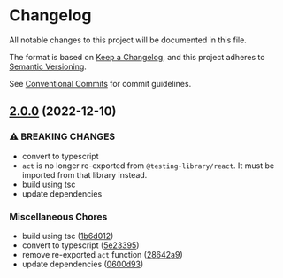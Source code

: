 # Changelog

All notable changes to this project will be documented in this file.

The format is based on [Keep a Changelog](https://keepachangelog.com/en/1.0.0/), and this project
adheres to [Semantic Versioning](https://semver.org/spec/v2.0.0.html).

See [Conventional Commits](https://conventionalcommits.org) for commit guidelines.

## [2.0.0](https://github.com/jneander/spec-utils-react/compare/v1.0.2...v2.0.0) (2022-12-10)

### ⚠ BREAKING CHANGES

- convert to typescript
- `act` is no longer re-exported from `@testing-library/react`. It must be imported from that
  library instead.
- build using tsc
- update dependencies

### Miscellaneous Chores

- build using tsc
  ([1b6d012](https://github.com/jneander/spec-utils-react/commit/1b6d0129b1bac3dbe5442e1fa3e9fcd5e37602a2))
- convert to typescript
  ([5e23395](https://github.com/jneander/spec-utils-react/commit/5e233954996d88dacfee6a37b1c269a73d931843))
- remove re-exported `act` function
  ([28642a9](https://github.com/jneander/spec-utils-react/commit/28642a934064579bbc0b001f388cf428e429e48f))
- update dependencies
  ([0600d93](https://github.com/jneander/spec-utils-react/commit/0600d930957080b0b2084d35953e8e36e8ca328d))
